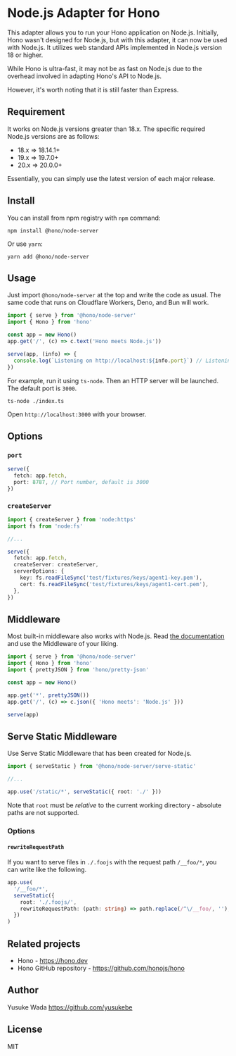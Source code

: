 # Node.js Adapter for Hono

This adapter allows you to run your Hono application on Node.js. Initially, Hono wasn't designed for Node.js, but with this adapter, it can now be used with Node.js. It utilizes web standard APIs implemented in Node.js version 18 or higher.

While Hono is ultra-fast, it may not be as fast on Node.js due to the overhead involved in adapting Hono's API to Node.js.

However, it's worth noting that it is still faster than Express.

## Requirement

It works on Node.js versions greater than 18.x. The specific required Node.js versions are as follows:

- 18.x => 18.14.1+
- 19.x => 19.7.0+
- 20.x => 20.0.0+

Essentially, you can simply use the latest version of each major release.

## Install

You can install from npm registry with `npm` command:

```
npm install @hono/node-server
```

Or use `yarn`:

```
yarn add @hono/node-server
```

## Usage

Just import `@hono/node-server` at the top and write the code as usual.
The same code that runs on Cloudflare Workers, Deno, and Bun will work.

```ts
import { serve } from '@hono/node-server'
import { Hono } from 'hono'

const app = new Hono()
app.get('/', (c) => c.text('Hono meets Node.js'))

serve(app, (info) => {
  console.log(`Listening on http://localhost:${info.port}`) // Listening on http://localhost:3000
})
```

For example, run it using `ts-node`. Then an HTTP server will be launched. The default port is `3000`.

```
ts-node ./index.ts
```

Open `http://localhost:3000` with your browser.

## Options

### `port`

```ts
serve({
  fetch: app.fetch,
  port: 8787, // Port number, default is 3000
})
```

### `createServer`

```ts
import { createServer } from 'node:https'
import fs from 'node:fs'

//...

serve({
  fetch: app.fetch,
  createServer: createServer,
  serverOptions: {
    key: fs.readFileSync('test/fixtures/keys/agent1-key.pem'),
    cert: fs.readFileSync('test/fixtures/keys/agent1-cert.pem'),
  },
})
```

## Middleware

Most built-in middleware also works with Node.js.
Read [the documentation](https://hono.dev/middleware/builtin/basic-auth) and use the Middleware of your liking.

```ts
import { serve } from '@hono/node-server'
import { Hono } from 'hono'
import { prettyJSON } from 'hono/pretty-json'

const app = new Hono()

app.get('*', prettyJSON())
app.get('/', (c) => c.json({ 'Hono meets': 'Node.js' }))

serve(app)
```

## Serve Static Middleware

Use Serve Static Middleware that has been created for Node.js.

```ts
import { serveStatic } from '@hono/node-server/serve-static'

//...

app.use('/static/*', serveStatic({ root: './' }))
```

Note that `root` must be _relative_ to the current working directory - absolute paths are not supported.

### Options

#### `rewriteRequestPath`

If you want to serve files in `./.foojs` with the request path `/__foo/*`, you can write like the following.

```ts
app.use(
  '/__foo/*',
  serveStatic({
    root: './.foojs/',
    rewriteRequestPath: (path: string) => path.replace(/^\/__foo/, ''),
  })
)
```

## Related projects

- Hono - <https://hono.dev>
- Hono GitHub repository - <https://github.com/honojs/hono>

## Author

Yusuke Wada <https://github.com/yusukebe>

## License

MIT
